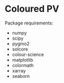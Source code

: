 # Coloured PV

Package requirements:
- numpy
- scipy
- pygmo2
- solcore
- colour-science
- matplotlib
- colormath
- xarray
- seaborn